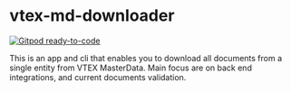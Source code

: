 # vtex-md-downloader
[![Gitpod ready-to-code](https://img.shields.io/badge/Gitpod-ready--to--code-blue?logo=gitpod)](https://gitpod.io/#https://github.com/rafaelcascalho/vtex-md-downloader)

This is an app and cli that enables you to download all documents from a single entity from VTEX MasterData. Main focus are on back end integrations, and current documents validation.
